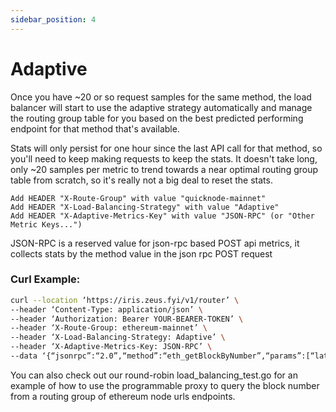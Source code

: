 ```yaml
---
sidebar_position: 4
---
```


# Adaptive

Once you have ~20 or so request samples for the same method, the load balancer will start to use the adaptive strategy
automatically and manage the routing group table for you based on the best predicted performing endpoint for that method
that's available.

Stats will only persist for one hour since the last API call for that method, so you'll need to keep making requests to
keep the stats. It doesn't take long, only ~20 samples per metric to trend towards a near optimal routing group table
from scratch, so
it's really not a big deal to reset the stats.

```text
Add HEADER "X-Route-Group" with value "quicknode-mainnet"
Add HEADER "X-Load-Balancing-Strategy" with value "Adaptive"
Add HEADER "X-Adaptive-Metrics-Key" with value "JSON-RPC" (or "Other Metric Keys...")
```

JSON-RPC is a reserved value for json-rpc based POST api metrics, it collects stats by the method value in the json rpc
POST request

### Curl Example:

```sh
curl --location ‘https://iris.zeus.fyi/v1/router’ \
--header ‘Content-Type: application/json’ \
--header ‘Authorization: Bearer YOUR-BEARER-TOKEN’ \
--header ‘X-Route-Group: ethereum-mainnet’ \
--header ‘X-Load-Balancing-Strategy: Adaptive’ \
--header ‘X-Adaptive-Metrics-Key: JSON-RPC’ \
--data ‘{“jsonrpc”:“2.0”,“method”:“eth_getBlockByNumber”,“params”:[“latest”, true],“id”:1}’
```

You can also check out our round-robin load_balancing_test.go for an example of how to use the programmable proxy to
query
the block number from a routing group of ethereum node urls endpoints.
